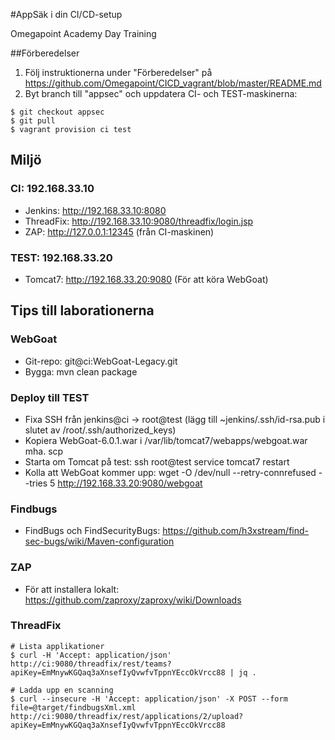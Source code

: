 #AppSäk i din CI/CD-setup

Omegapoint Academy Day Training

##Förberedelser

1. Följ instruktionerna under "Förberedelser" på https://github.com/Omegapoint/CICD_vagrant/blob/master/README.md
2. Byt branch till "appsec" och uppdatera CI- och TEST-maskinerna:

```
$ git checkout appsec
$ git pull
$ vagrant provision ci test
```

## Miljö

### CI: 192.168.33.10
* Jenkins: http://192.168.33.10:8080
* ThreadFix: http://192.168.33.10:9080/threadfix/login.jsp
* ZAP: http://127.0.0.1:12345 (från CI-maskinen)

### TEST: 192.168.33.20
* Tomcat7: http://192.168.33.20:9080 (För att köra WebGoat)

## Tips till laborationerna

### WebGoat
* Git-repo: git@ci:WebGoat-Legacy.git
* Bygga: mvn clean package

### Deploy till TEST
* Fixa SSH från jenkins@ci -> root@test (lägg till ~jenkins/.ssh/id-rsa.pub i slutet av /root/.ssh/authorized_keys)
* Kopiera WebGoat-6.0.1.war i /var/lib/tomcat7/webapps/webgoat.war mha. scp
* Starta om Tomcat på test: ssh root@test service tomcat7 restart
* Kolla att WebGoat kommer upp: wget -O /dev/null --retry-connrefused --tries 5 http://192.168.33.20:9080/webgoat

### Findbugs
* FindBugs och FindSecurityBugs: https://github.com/h3xstream/find-sec-bugs/wiki/Maven-configuration

### ZAP
* För att installera lokalt: https://github.com/zaproxy/zaproxy/wiki/Downloads

### ThreadFix

```
# Lista applikationer
$ curl -H 'Accept: application/json'  http://ci:9080/threadfix/rest/teams?apiKey=EmMnywKGQaq3aXnsefIyQvwfvTppnYEccOkVrcc88 | jq .

# Ladda upp en scanning
$ curl --insecure -H 'Accept: application/json' -X POST --form file=@target/findbugsXml.xml http://ci:9080/threadfix/rest/applications/2/upload?apiKey=EmMnywKGQaq3aXnsefIyQvwfvTppnYEccOkVrcc88
```

